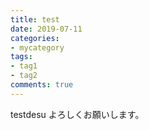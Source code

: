 ```yaml
---
title: test
date: 2019-07-11
categories:
- mycategory
tags:
- tag1
- tag2
comments: true
---
```

testdesu
よろしくお願いします。
